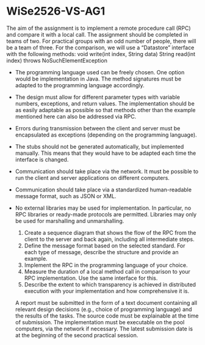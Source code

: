 # WiSe2526-VS-AG1
The aim of the assignment is to implement a remote procedure call (RPC) and compare it with a
local call. The assignment should be completed in teams of two.
For practical groups with an odd number of people, there will be a team of three.
For the comparison, we will use a “Datastore” interface with the following methods:
void write(int index, String data)
String read(int index) throws NoSuchElementException
- The programming language used can be freely chosen. One option would be
  implementation in Java. The method signatures must be adapted to the
  programming language accordingly.
- The design must allow for different parameter types with variable numbers, exceptions, and
  return values. The implementation should be as easily adaptable as possible so that
  methods other than the example mentioned here can also be addressed via RPC.
- Errors during transmission between the client and server must be encapsulated as exceptions (depending on the
programming language).
- The stubs should not be generated automatically, but implemented manually.
  This means that they would have to be adapted each time the interface is changed.
- Communication should take place via the network. It must be possible to run the client and
  server applications on different computers.
- Communication should take place via a standardized human-readable
  message format, such as JSON or XML.
- No external libraries may be used for implementation. In particular,
  no RPC libraries or ready-made protocols are permitted.
  Libraries may only be used for marshalling and unmarshalling.
  1. Create a sequence diagram that shows the flow of the RPC from the client to the server and
  back again, including all intermediate steps.
  2. Define the message format based on the selected standard. For each type
  of message, describe the structure and provide an example.
  3. Implement the RPC in the programming language of your choice.
  4. Measure the duration of a local method call in comparison to your RPC
  implementation. Use the same interface for this.
  5. Describe the extent to which transparency is achieved in distributed execution with your
  implementation and how comprehensive it is.

  A report must be submitted in the form of a text document containing all relevant design
  decisions (e.g., choice of programming language) and the results of the tasks. The
  source code must be explainable at the time of submission. The implementation must be executable on
  the pool computers, via the network if necessary.
  The latest submission date is at the beginning of the second practical session.
